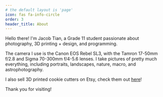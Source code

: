 ```yaml
---
# the default layout is 'page'
icon: fas fa-info-circle
order: 3
header_title: About
---
```


<!-- > Add Markdown syntax content to file `_tabs/about.md`{: .filepath } and it will show up on this page.
{: .prompt-tip } -->

Hello there! I'm Jacob Tian, a Grade 11 student passionate about photography, 3D printing + design, and programming. 

The camera I use is the Canon EOS Rebel SL3, with the Tamron 17-50mm f/2.8 and Sigma 70-300mm f/4-5.6 lenses. I take pictures of pretty much everything, including portraits, landscapes, nature, macro, and astrophotography.

I also sell 3D printed cookie cutters on Etsy, check them out [here](https://www.etsy.com/ca/shop/NovelCookies)! 

Thank you for visiting!

